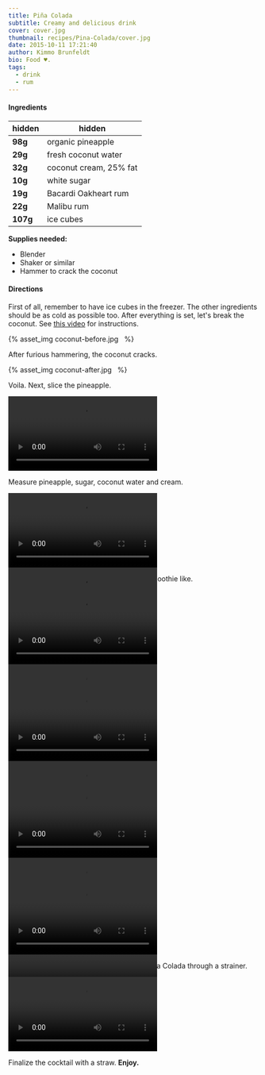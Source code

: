 ```yaml
---
title: Piña Colada
subtitle: Creamy and delicious drink
cover: cover.jpg
thumbnail: recipes/Pina-Colada/cover.jpg
date: 2015-10-11 17:21:40
author: Kimmo Brunfeldt
bio: Food ♥.
tags:
  - drink
  - rum
---
```


#### Ingredients

hidden   | hidden
-------- | ----------------------
**98g**  | organic pineapple
**29g**  | fresh coconut water
**32g**  | coconut cream, 25% fat
**10g**  | white sugar
**19g**  | Bacardi Oakheart rum
**22g**  | Malibu rum
**107g** | ice cubes

**Supplies needed:**

* Blender
* Shaker or similar
* Hammer to crack the coconut

#### Directions

First of all, remember to have ice cubes in the freezer. The other ingredients
should be as cold as possible too.
After everything is set, let's break the coconut. See [this video](https://www.youtube.com/watch?v=oFDePsAqxnI) for instructions.

{% asset_img coconut-before.jpg &nbsp; %}

After furious hammering, the coconut cracks.

{% asset_img coconut-after.jpg &nbsp; %}

Voila. Next, slice the pineapple.

<video loop>
  <source src="slice-pineapple.mp4" type="video/mp4" />
</video>

Measure pineapple, sugar, coconut water and cream.

<div style="height: 150px;" class="row row-even">
  <video loop>
    <source src="measure-coconut-water.mp4" type="video/mp4" />
  </video>
  <video loop>
    <source src="measure-sugar.mp4" type="video/mp4" />
  </video>
  <video loop>
    <source src="measure-coconut-cream.mp4" type="video/mp4" />
  </video>
  <video loop>
    <source src="measure-pineapple.mp4" type="video/mp4" />
  </video>
</div>

Blend them together. The result should be smoothie like.

<div style="height: 150px;" class="row row-even">
  <video loop>
    <source src="add-pineapples.mp4" type="video/mp4" />
  </video>
  <video loop>
    <source src="add-coconut-cream.mp4" type="video/mp4" />
  </video>
  <video loop>
    <source src="blend.mp4" type="video/mp4" />
  </video>
</div>

Measure Bacardi and Malibu.

<div style="height: 150px;" class="row row-even">
  <video loop>
    <source src="measure-malibu.mp4" type="video/mp4" />
  </video>
  <video loop>
    <source src="measure-bacardi.mp4" type="video/mp4" />
  </video>
</div>

Mix everything together.

<div style="height: 150px;" class="row row-even">
  <video loop>
    <source src="add-bacardi.mp4" type="video/mp4" />
  </video>
  <video loop>
    <source src="add-malibu.mp4" type="video/mp4" />
  </video>
  <video loop>
    <source src="add-shake.mp4" type="video/mp4" />
  </video>
</div>

Shake well.

<video loop>
  <source src="shake-all.mp4" type="video/mp4" />
</video>


Add ice cubes into the glass and pour the Piña Colada through a strainer.

<video loop>
  <source src="pour.mp4" type="video/mp4" />
</video>

Finalize the cocktail with a straw. **Enjoy.**
